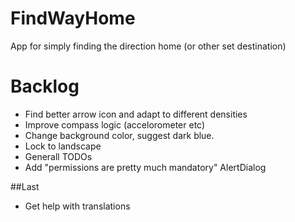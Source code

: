 # FindWayHome
App for simply finding the direction home (or other set destination)

# Backlog
- Find better arrow icon and adapt to different densities
- Improve compass logic (accelorometer etc)
- Change background color, suggest dark blue.
- Lock to landscape
- Generall TODOs
- Add "permissions are pretty much mandatory" AlertDialog

##Last
- Get help with translations

